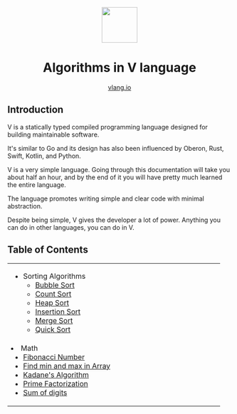 <div align="center">
<p>
    <img width="80" src="https://raw.githubusercontent.com/donnisnoni95/v-logo/master/dist/v-logo.svg?sanitize=true">
</p>
<h1>Algorithms in V language</h1>

[vlang.io](https://vlang.io)

</div>

## Introduction

V is a statically typed compiled programming language designed for building maintainable software.

It's similar to Go and its design has also been influenced by Oberon, Rust, Swift,
Kotlin, and Python.

V is a very simple language. Going through this documentation will take you about half an hour,
and by the end of it you will have pretty much learned the entire language.

The language promotes writing simple and clear code with minimal abstraction.

Despite being simple, V gives the developer a lot of power. Anything you can do in other languages,
you can do in V.

## Table of Contents

<table>
    <tr><td width=50% valign=top>

* Sorting Algorithms
    * [Bubble Sort](https://github.com/Alfex4936/V-algorithms/blob/master/sorting/bubble_sort.v)
    * [Count Sort](https://github.com/Alfex4936/V-algorithms/blob/master/sorting/count_sort.v)
    * [Heap Sort](https://github.com/Alfex4936/V-algorithms/blob/master/sorting/heap_sort.v)
    * [Insertion Sort](https://github.com/Alfex4936/V-algorithms/blob/master/sorting/insertion_sort.v)
    * [Merge Sort](https://github.com/Alfex4936/V-algorithms/blob/master/sorting/merge_sort.v)
    * [Quick Sort](https://github.com/Alfex4936/V-algorithms/blob/master/sorting/quick_sort.v)
    <tr><td width=50% valign=top>
* Math
    * [Fibonacci Number](https://github.com/Alfex4936/V-algorithms/blob/master/maths/fibo_memoize.v)
    * [Find min and max in Array](https://github.com/Alfex4936/V-algorithms/blob/master/maths/find_min_max.v)
    * [Kadane's Algorithm](https://github.com/Alfex4936/V-algorithms/blob/master/maths/kadane_algorithm.v)
    * [Prime Factorization](https://github.com/Alfex4936/V-algorithms/blob/master/maths/kadane_algorithm.v)
    * [Sum of digits](https://github.com/Alfex4936/V-algorithms/blob/master/maths/sum_of_digits.v)
</td>
